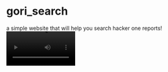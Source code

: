 # gori_search
a simple website that will help you search hacker one reports!
<video src='gori search demo.mp4' width=180></video>
